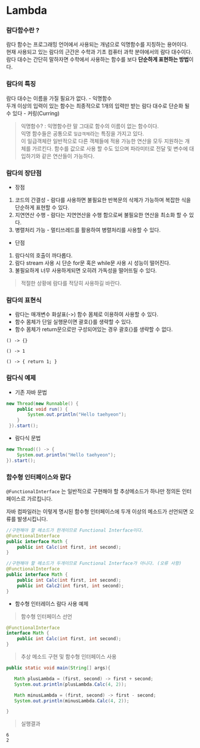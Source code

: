 # Lambda
### 람다함수란 ?
람다 함수는 프로그래밍 언어에서 사용되는 개념으로 익명함수를 지칭하는 용어이다.  
현재 사용되고 있는 람다의 근간은 수학과 기초 컴퓨터 과학 분야에서의 람다 대수이다. 람다 대수는 간단히 말하자면 수학에서 사용하는 함수를 보다 **단순하게 표현하는 방법**이다.

### 람다의 특징
람다 대수는 이름을 가질 필요가 없다. - 익명함수  
두개 이상의 입력이 있는 함수는 최종적으로 1개의 입력만 받는 람다 대수로 단순화 될 수 있다 - 커링(Curring)

> 익명함수? : 익명함수란 말 그대로 함수의 이름이 없는 함수이다.  
익명 함수들은 공통으로 `일급객체`라는 특징을 가지고 있다.  
이 일급객체란 일반적으로 다른 객체들에 적용 가능한 연산을 모두 지원하는 개체를 가르킨다. 함수를 값으로 사용 할 수도 있으며 파라미터로 전달 및 변수에 대입하기와 같은 연산들이 가능하다.

### 람다의 장단점
* 장점
1. 코드의 간결성 - 람다를 사용하면 불필요한 반복문의 삭제가 가능하며 복잡한 식을 단순하게 표현할 수 있다.
2. 지연연산 수행 - 람다는 지연연산을 수행 함으로써 불필요한 연산을 최소화 할 수 있다.
3. 병렬처리 가능 - 멀티쓰레드를 활용하여 병렬처리를 사용할 수 있다.

* 단점
1. 람다식의 호출이 까다롭다. 
2. 람다 stream 사용 시 단순 for문 혹은 while문 사용 시 성능이 떨어진다.
3. 불필요하게 너무 사용하게되면 오히려 가독성을 떨어뜨릴 수 있다.
> 적절한 상황에 람다를 적당히 사용하길 바란다.

### 람다의 표현식
* 람다는 매개변수 화살표(->) 함수 몸체로 이용하여 사용할 수 있다.
* 함수 몸체가 단일 실행문이면 괄호{}를 생략할 수 있다.
* 함수 몸체가 return문으로만 구성되어있는 경우 괄호{}를 생략할 수 없다.
```
() -> {}

() -> 1

() -> { return 1; }
```

### 람다식 예제
* 기존 자바 문법
```java
new Thread(new Runnable() {
    public void run() {
        System.out.println("Hello taehyeon");
    }
 }).start();
```

* 람다식 문법
```java
new Thread(() -> {
    System.out.println("Hello taehyeon");
}).start();
```

### 함수형 인터페이스와 람다
`@FunctionalInterface` 는 일반적으로 구현해야 할 추상메소드가 하나만 정의돈 인터페이스르 가르킵니다.  

자바 컴파일러는 이렇게 명시된 함수형 인터페이스에 두개 이상의 메소드가 선언되면 오류를 발생시킵니다.

```java
//구현해야 할 메소드가 한개이므로 Functional Interface이다.
@FunctionalInterface
public interface Math {
    public int Calc(int first, int second);
}

//구현해야 할 메소드가 두개이므로 Functional Interface가 아니다. (오류 사항)
@FunctionalInterface
public interface Math {
    public int Calc(int first, int second);
    public int Calc2(int first, int second);
}
```

* 함수형 인터레이스 람다 사용 예제
> 함수형 인터페이스 선언
```java
@FunctionalInterface
interface Math {
    public int Calc(int first, int second);
}
```

> 추상 메소드 구현 및 함수형 인터페이스 사용
```java
public static void main(String[] args){

   Math plusLambda = (first, second) -> first + second;
   System.out.println(plusLambda.Calc(4, 2));

   Math minusLambda = (first, second) -> first - second;
   System.out.println(minusLambda.Calc(4, 2));

}
```

> 실행결과
```
6
2
```